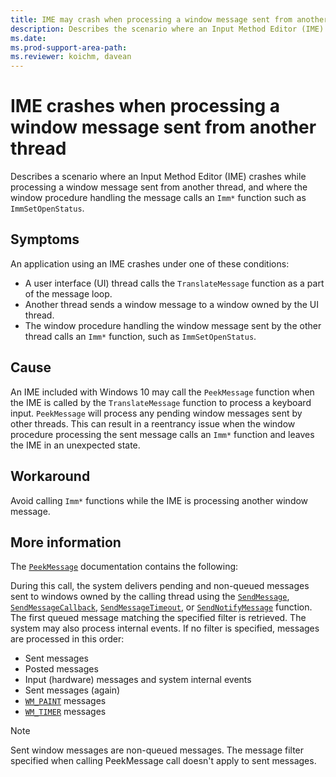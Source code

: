 ```yaml
---
title: IME may crash when processing a window message sent from another thread
description: Describes the scenario where an Input Method Editor (IME) may crash when processing a window message sent from another thread, where the window procedure handling the message calls an Imm* function, such as ImmSetOpenStatus.
ms.date: 
ms.prod-support-area-path: 
ms.reviewer: koichm, davean
---
```

# IME crashes when processing a window message sent from another thread

Describes a scenario where an Input Method Editor (IME) crashes while processing a window message sent from another thread, and where the window procedure handling the message calls an `Imm*` function such as `ImmSetOpenStatus`.

## Symptoms

An application using an IME crashes under one of these conditions:

- A user interface (UI) thread calls the `TranslateMessage` function as a part of the message loop.
- Another thread sends a window message to a window owned by the UI thread.
- The window procedure handling the window message sent by the other thread calls an `Imm*` function, such as `ImmSetOpenStatus`.

## Cause

An IME included with Windows 10 may call the `PeekMessage` function when the IME is called by the `TranslateMessage` function to process a keyboard input. `PeekMessage` will process any pending window messages sent by other threads. This can result in a reentrancy issue when the window procedure processing the sent message calls an `Imm*` function and leaves the IME in an unexpected state.

## Workaround

Avoid calling `Imm*` functions while the IME is processing another window message.

## More information

The [`PeekMessage`](/windows/win32/api/winuser/nf-winuser-peekmessagea) documentation contains the following:

During this call, the system delivers pending and non-queued messages sent to windows owned by the calling thread using the [`SendMessage`](/windows/desktop/api/winuser/nf-winuser-sendmessage), [`SendMessageCallback`](/windows/desktop/api/winuser/nf-winuser-sendmessagecallbacka), [`SendMessageTimeout`](/windows/desktop/api/winuser/nf-winuser-sendmessagetimeouta), or [`SendNotifyMessage`](/windows/desktop/api/winuser/nf-winuser-sendnotifymessagea) function. The first queued message matching the specified filter is retrieved. The system may also process internal events. If no filter is specified, messages are processed in this order:

- Sent messages
- Posted messages
- Input (hardware) messages and system internal events
- Sent messages (again)
- [`WM_PAINT`](/windows/desktop/gdi/wm-paint) messages
- [`WM_TIMER`](/windows/desktop/winmsg/wm-timer) messages

> [!NOTE]
> Sent window messages are non-queued messages. The message filter specified when calling PeekMessage call doesn't apply to sent messages.
